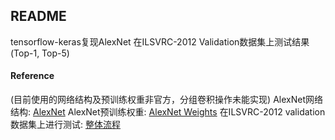 ## README
tensorflow-keras复现AlexNet
在ILSVRC-2012 Validation数据集上测试结果(Top-1, Top-5)

#### Reference
(目前使用的网络结构及预训练权重非官方，分组卷积操作未能实现)
AlexNet网络结构: [AlexNet](https://github.com/kratzert/finetune_alexnet_with_tensorflow/blob/master/alexnet.py)
AlexNet预训练权重: [AlexNet Weights](http://www.cs.toronto.edu/~guerzhoy/tf_alexnet/)
在ILSVRC-2012 validation数据集上进行测试:
[整体流程](http://calebrob.com/ml/imagenet/ilsvrc2012/2018/10/22/imagenet-benchmarking.html)
